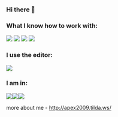 ### Hi there 👋

### What I know how to work with:

<img src="https://img.shields.io/badge/html-0a0a0a?style=for-the-badge&logo=html5&logoColor=#FF4500"/> <img src="https://img.shields.io/badge/css-0a0a0a?style=for-the-badge&logo=css3&logoColor=blue"/> <img src="https://img.shields.io/badge/github-0a0a0a?style=for-the-badge&logo=github&logoColor=white"/> <img src="https://img.shields.io/badge/figma-0a0a0a?style=for-the-badge&logo=figma&logoColor=00FF7F"/>

### I use the editor:
<img src="https://img.shields.io/badge/sublime-0a0a0a?style=for-the-badge&logo=sublimetext&logoColor=#FF9800"/>

### I am in:
<img src="https://img.shields.io/badge/discord-0a0a0a?style=for-the-badge&logo=discord&logoColor=#5865F2"/><img src="https://img.shields.io/badge/WhatsApp-0a0a0a?style=for-the-badge&logo=WhatsApp&logoColor=#25D366"/><img src="https://img.shields.io/badge/gmail-0a0a0a?style=for-the-badge&logo=gmail&logoColor=#EA4335"/>

more about me - http://apex2009.tilda.ws/
